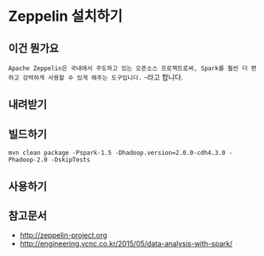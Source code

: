 # Zeppelin 설치하기

## 이건 뭔가요
`Apache Zeppelin은 국내에서 주도하고 있는 오픈소스 프로젝트로써, Spark를 훨씬 더 편하고 강력하게 사용할 수 있게 해주는 도구입니다.` -라고 합니다.

## 내려받기

## 빌드하기
`mvn clean package -Pspark-1.5 -Dhadoop.version=2.0.0-cdh4.3.0 -Phadoop-2.0 -DskipTests`
## 사용하기


## 참고문서
* http://zeppelin-project.org
* http://engineering.vcnc.co.kr/2015/05/data-analysis-with-spark/